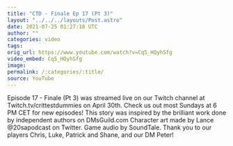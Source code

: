 ```yaml
---
title: "CTD - Finale Ep 17 (Pt 3)"
layout: "../../../layouts/Post.astro"
date: 2021-07-25 01:27:18 UTC
author: ""
categories: video
tags: 
orig_url: https://www.youtube.com/watch?v=Cq5_HQyhSfg
video_embed: Cq5_HQyhSfg
image:
permalink: /:categories/:title/
source: YouTube
---
```

Episode 17 - Finale (Pt 3) was streamed live on our Twitch channel at Twitch.tv/crittestdummies on April 30th. Check us out most Sundays at 6 PM CET for new episodes! This story was inspired by the brilliant work done by independent authors on DMsGuild.com Character art made by Lance @20sapodcast on Twitter. Game audio by SoundTale. Thank you to our players Chris, Luke, Patrick and Shane, and our DM Peter!